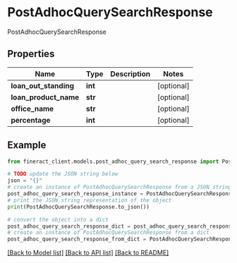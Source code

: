 # PostAdhocQuerySearchResponse

PostAdhocQuerySearchResponse

## Properties

Name | Type | Description | Notes
------------ | ------------- | ------------- | -------------
**loan_out_standing** | **int** |  | [optional] 
**loan_product_name** | **str** |  | [optional] 
**office_name** | **str** |  | [optional] 
**percentage** | **int** |  | [optional] 

## Example

```python
from fineract_client.models.post_adhoc_query_search_response import PostAdhocQuerySearchResponse

# TODO update the JSON string below
json = "{}"
# create an instance of PostAdhocQuerySearchResponse from a JSON string
post_adhoc_query_search_response_instance = PostAdhocQuerySearchResponse.from_json(json)
# print the JSON string representation of the object
print(PostAdhocQuerySearchResponse.to_json())

# convert the object into a dict
post_adhoc_query_search_response_dict = post_adhoc_query_search_response_instance.to_dict()
# create an instance of PostAdhocQuerySearchResponse from a dict
post_adhoc_query_search_response_from_dict = PostAdhocQuerySearchResponse.from_dict(post_adhoc_query_search_response_dict)
```
[[Back to Model list]](../README.md#documentation-for-models) [[Back to API list]](../README.md#documentation-for-api-endpoints) [[Back to README]](../README.md)


